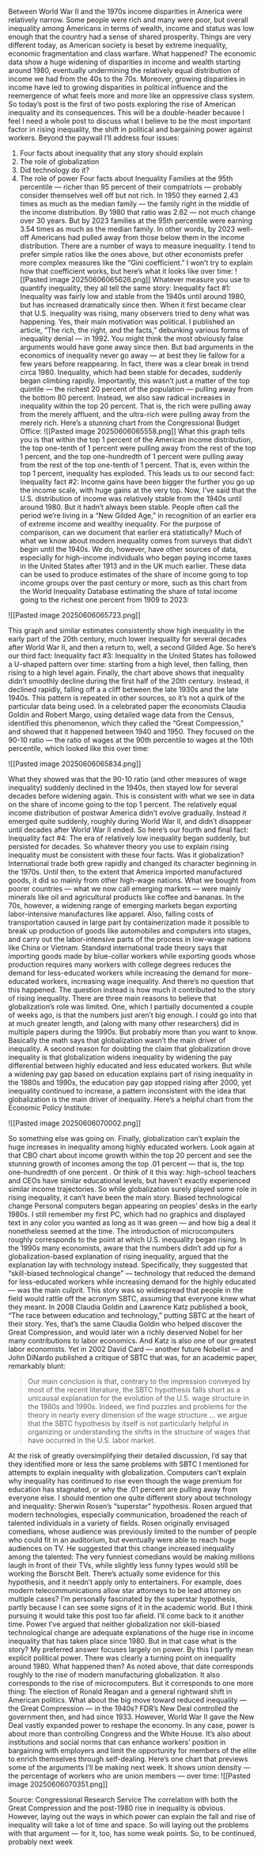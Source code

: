 
Between World War II and the 1970s income disparities in America were relatively narrow. Some people were rich and many were poor, but overall inequality among Americans in terms of wealth, income and status was low enough that the country had a sense of shared prosperity. Things are very different today, as American society is beset by extreme inequality, economic fragmentation and class warfare.
What happened? The economic data show a huge widening of disparities in income and wealth starting around 1980, eventually undermining the relatively equal distribution of income we had from the 40s to the 70s. Moreover, growing disparities in income have led to growing disparities in political influence and the reemergence of what feels more and more like an oppressive class system.
So today’s post is the first of two posts exploring the rise of American inequality and its consequences. This will be a double-header because I feel I need a whole post to discuss what I believe to be the most important factor in rising inequality, the shift in political and bargaining power against workers. 
Beyond the paywall I’ll address four issues:
1. Four facts about inequality that any story should explain
2. The role of globalization
3. Did technology do it?
4. The role of power
Four facts about Inequality
Families at the 95th percentile — richer than 95 percent of their compatriots — probably consider themselves well off but not rich. In 1950 they earned 2.43 times as much as the median family — the family right in the middle of the income distribution. By 1980 that ratio was 2.62 — not much change over 30 years. But by 2023 families at the 95th percentile were earning 3.54 times as much as the median family. In other words, by 2023 well-off Americans had pulled away from those below them in the income distribution.
There are a number of ways to measure inequality. I tend to prefer simple ratios like the ones above, but other economists prefer more complex measures like the “Gini coefficient.” I won’t try to explain how that coefficient works, but here’s what it looks like over time:
![[Pasted image 20250606065626.png]]
Whatever measure you use to quantify inequality, they all tell the same story:
Inequality fact #1: Inequality was fairly low and stable from the 1940s until around 1980, but has increased dramatically since then.
When it first became clear that U.S. inequality was rising, many observers tried to deny what was happening. Yes, their main motivation was political. I published an article, “The rich, the right, and the facts,” debunking various forms of inequality denial — in 1992. You might think the most obviously false arguments would have gone away since then. But bad arguments in the economics of inequality never go away — at best they lie fallow for a few years before reappearing.
In fact, there was a clear break in trend circa 1980. Inequality, which had been stable for decades, suddenly began climbing rapidly.
Importantly, this wasn’t just a matter of the top quintile — the richest 20 percent of the population — pulling away from the bottom 80 percent. Instead, we also saw radical increases in inequality within the top 20 percent. That is, the rich were pulling away from the merely affluent, and the ultra-rich were pulling away from the merely rich. Here’s a stunning chart from the Congressional Budget Office:
![[Pasted image 20250606065558.png]]
What this graph tells you is that within the top 1 percent of the American income distribution, the top one-tenth of 1 percent were pulling away from the rest of the top 1 percent, and the top one-hundredth of 1 percent were pulling away from the rest of the top one-tenth of 1 percent. That is, even within the top 1 percent, inequality has exploded.
This leads us to our second fact:
Inequality fact #2: Income gains have been bigger the further you go up the income scale, with huge gains at the very top.
Now, I’ve said that the U.S. distribution of income was relatively stable from the 1940s until around 1980. But it hadn’t always been stable. People often call the period we’re living in a “New Gilded Age,” in recognition of an earlier era of extreme income and wealthy inequality. For the purpose of comparison, can we document that earlier era statistically?
Much of what we know about modern inequality comes from surveys that didn’t begin until the 1940s. We do, however, have other sources of data, especially for high-income individuals who began paying income taxes in the United States after 1913 and in the UK much earlier. These data can be used to produce estimates of the share of income going to top income groups over the past century or more, such as this chart from the World Inequality Database estimating the share of total income going to the richest one percent from 1909 to 2023:


![[Pasted image 20250606065723.png]]

This graph and similar estimates consistently show high inequality in the early part of the 20th century, much lower inequality for several decades after World War II, and then a return to, well, a second Gilded Age. So here’s our third fact:
Inequality fact #3: Inequality in the United States has followed a U-shaped pattern over time: starting from a high level, then falling, then rising to a high level again.
Finally, the chart above shows that inequality didn’t smoothly decline during the first half of the 20th century. Instead, it declined rapidly, falling off a a cliff between the late 1930s and the late 1940s. This pattern is repeated in other sources, so it’s not a quirk of the particular data being used.
In a celebrated paper the economists Claudia Goldin and Robert Margo, using detailed wage data from the Census, identified this phenomenon, which they called the “Great Compression,” and showed that it happened between 1940 and 1950. They focused on the 90-10 ratio — the ratio of wages at the 90th percentile to wages at the 10th percentile, which looked like this over time:

![[Pasted image 20250606065834.png]]

What they showed was that the 90-10 ratio (and other measures of wage inequality) suddenly declined in the 1940s, then stayed low for several decades before widening again. This is consistent with what we see in data on the share of income going to the top 1 percent. The relatively equal income distribution of postwar America didn’t evolve gradually. Instead it emerged quite suddenly, roughly during World War II, and didn’t disappear until decades after World War II ended. So here’s our fourth and final fact:
Inequality fact #4: The era of relatively low inequality began suddenly, but persisted for decades.
So whatever theory you use to explain rising inequality must be consistent with these four facts.
Was it globalization?
International trade both grew rapidly and changed its character beginning in the 1970s. Until then, to the extent that America imported manufactured goods, it did so mainly from other high-wage nations. What we bought from poorer countries — what we now call emerging markets — were mainly minerals like oil and agricultural products like coffee and bananas. In the 70s, however, a widening range of emerging markets began exporting labor-intensive manufactures like apparel. Also, falling costs of transportation caused in large part by containerization made it possible to break up production of goods like automobiles and computers into stages, and carry out the labor-intensive parts of the process in low-wage nations like China or Vietnam.
Standard international trade theory says that importing goods made by blue-collar workers while exporting goods whose production requires many workers with college degrees reduces the demand for less-educated workers while increasing the demand for more-educated workers, increasing wage inequality. And there’s no question that this happened. The question instead is how much it contributed to the story of rising inequality.
There are three main reasons to believe that globalization’s role was limited. One, which I partially documented a couple of weeks ago, is that the numbers just aren’t big enough. I could go into that at much greater length, and (along with many other researchers) did in multiple papers during the 1990s. But probably more than you want to know. Basically the math says that globalization wasn’t the main driver of inequality.
A second reason for doubting the claim that globalization drove inequality is that globalization widens inequality by widening the pay differential between highly educated and less educated workers. But while a widening pay gap based on education explains part of rising inequality in the 1980s and 1990s, the education pay gap stopped rising after 2000, yet inequality continued to increase, a pattern inconsistent with the idea that globalization is the main driver of inequality. Here’s a helpful chart from the Economic Policy Institute:

![[Pasted image 20250606070002.png]]

So something else was going on.
Finally, globalization can’t explain the huge increases in inequality among highly educated workers. Look again at that CBO chart about income growth within the top 20 percent and see the stunning growth of incomes among the top .01 percent — that is, the top one-hundredth of one percent . Or think of it this way: high-school teachers and CEOs have similar educational levels, but haven’t exactly experienced similar income trajectories.
So while globalization surely played some role in rising inequality, it can’t have been the main story.
Biased technological change
Personal computers began appearing on peoples’ desks in the early 1980s. I still remember my first PC, which had no graphics and displayed text in any color you wanted as long as it was green — and how big a deal it nonetheless seemed at the time. The introduction of microcomputers roughly corresponds to the point at which U.S. inequality began rising.
In the 1990s many economists, aware that the numbers didn’t add up for a globalization-based explanation of rising inequality, argued that the explanation lay with technology instead. Specifically, they suggested that “skill-biased technological change” — technology that reduced the demand for less-educated workers while increasing demand for the highly educated — was the main culprit. This story was so widespread that people in the field would rattle off the acronym SBTC, assuming that everyone knew what they meant.
In 2008 Claudia Goldin and Lawrence Katz published a book, “The race between education and technology,” putting SBTC at the heart of their story. Yes, that’s the same Claudia Goldin who helped discover the Great Compression, and would later win a richly deserved Nobel for her many contributions to labor economics. And Katz is also one of our greatest labor economists.
Yet in 2002 David Card — another future Nobelist — and John DiNardo published a critique of SBTC that was, for an academic paper, remarkably blunt:

> Our main conclusion is that, contrary to the impression conveyed by most of the recent literature, the SBTC hypothesis falls short as a unicausal explanation for the evolution of the U.S. wage structure in the 1980s and 1990s. Indeed, we find puzzles and problems for the theory in nearly every dimension of the wage structure … we argue that the SBTC hypothesis by itself is not particularly helpful in organizing or understanding the shifts in the structure of wages that have occurred in the U.S. labor market.

At the risk of greatly oversimplifying their detailed discussion, I’d say that they identified more or less the same problems with SBTC I mentioned for attempts to explain inequality with globalization. Computers can’t explain why inequality has continued to rise even though the wage premium for education has stagnated, or why the .01 percent are pulling away from everyone else.
I should mention one quite different story about technology and inequality: Sherwin Rosen’s “superstar” hypothesis. Rosen argued that modern technologies, especially communication, broadened the reach of talented individuals in a variety of fields. Rosen originally envisaged comedians, whose audience was previously limited to the number of people who could fit in an auditorium, but eventually were able to reach huge audiences on TV. He suggested that this change increased inequality among the talented: The very funniest comedians would be making millions laugh in front of their TVs, while slightly less funny types would still be working the Borscht Belt.
There’s actually some evidence for this hypothesis, and it needn’t apply only to entertainers. For example, does modern telecommunications allow star attorneys to be lead attorney on multiple cases?
I’m personally fascinated by the superstar hypothesis, partly because I can see some signs of it in the academic world. But I think pursuing it would take this post too far afield. I’ll come back to it another time.
Power
I’ve argued that neither globalization nor skill-biased technological change are adequate explanations of the huge rise in income inequality that has taken place since 1980. But in that case what is the story?
My preferred answer focuses largely on power. By this I partly mean explicit political power. There was clearly a turning point on inequality around 1980. What happened then? As noted above, that date corresponds roughly to the rise of modern manufacturing globalization. It also corresponds to the rise of microcomputers. But it corresponds to one more thing: The election of Ronald Reagan and a general rightward shift in American politics.
What about the big move toward reduced inequality — the Great Compression — in the 1940s? FDR’s New Deal controlled the government then, and had since 1933. However, World War II gave the New Deal vastly expanded power to reshape the economy. 
In any case, power is about more than controlling Congress and the White House. It’s also about institutions and social norms that can enhance workers’ position in bargaining with employers and limit the opportunity for members of the elite to enrich themselves through self-dealing.
Here’s one chart that previews some of the arguments I’ll be making next week. It shows union density — the percentage of workers who are union members — over time:
![[Pasted image 20250606070351.png]]

Source: Congressional Research Service
The correlation with both the Great Compression and the post-1980 rise in inequality is obvious.
However, laying out the ways in which power can explain the fall and rise of inequality will take a lot of time and space. So will laying out the problems with that argument — for it, too, has some weak points.
So, to be continued, probably next week
